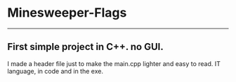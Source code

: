 # Minesweeper-Flags
-----------------------------------
First simple project in C++. no GUI.
-----------------------------------
I made a header file just to make the main.cpp lighter and easy to read. IT language, in code and in the exe.
